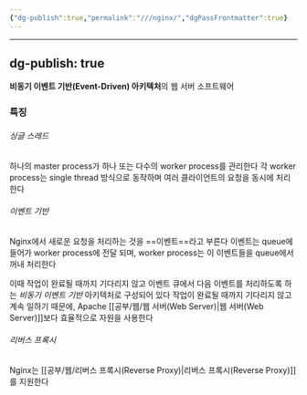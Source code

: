 ```yaml
---
{"dg-publish":true,"permalink":"///nginx/","dgPassFrontmatter":true}
---
```



---
dg-publish: true
---
**비동기 이벤트 기반(Event-Driven) 아키텍처**의 웹 서버 소프트웨어

### 특징

###### 싱글 스레드
하나의 master process가 하나 또는 다수의 worker process를 관리한다
각 worker process는 single thread 방식으로 동작하며 여러 클라이언트의 요청을 동시에 처리한다

###### 이벤트 기반
Nginx에서 새로운 요청을 처리하는 것을 ==이벤트==라고 부른다
이벤트는 queue에 들어가 worker process에 전달 되며,
worker process는 이 이벤트들을 queue에서 꺼내 처리한다

이때 작업이 완료될 때까지 기다리지 않고 이벤트 큐에서 다음 이벤트를 처리하도록 하는 *비동기 이벤트 기반* 아키텍처로 구성되어 있다
작업이 완료될 때까지 기다리지 않고 계속 일하기 때문에, Apache [[공부/웹/웹 서버(Web Server)\|웹 서버(Web Server)]]보다 효율적으로 자원을 사용한다

###### 리버스 프록시
Nginx는 [[공부/웹/리버스 프록시(Reverse Proxy)\|리버스 프록시(Reverse Proxy)]]를 지원한다